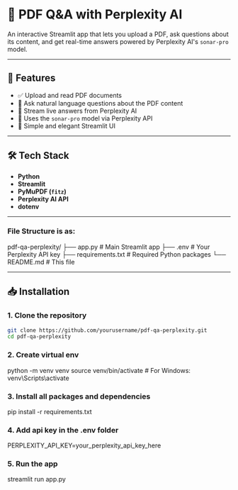 # 📄 PDF Q&A with Perplexity AI

An interactive Streamlit app that lets you upload a PDF, ask questions about its content, and get real-time answers powered by Perplexity AI's `sonar-pro` model.

---

## 🚀 Features

- ✅ Upload and read PDF documents
- 🤖 Ask natural language questions about the PDF content
- 🔄 Stream live answers from Perplexity AI
- 🧠 Uses the `sonar-pro` model via Perplexity API
- 🧾 Simple and elegant Streamlit UI

---

## 🛠 Tech Stack

- **Python**
- **Streamlit**
- **PyMuPDF (`fitz`)**
- **Perplexity AI API**
- **dotenv**

---

### File Structure is as: 
  pdf-qa-perplexity/
  ├── app.py                # Main Streamlit app
  ├── .env                  # Your Perplexity API key
  ├── requirements.txt      # Required Python packages
  └── README.md             # This file

---

## 📥 Installation

### 1. Clone the repository

```bash
git clone https://github.com/yourusername/pdf-qa-perplexity.git
cd pdf-qa-perplexity
```

### 2. Create virtual env
  python -m venv venv
  source venv/bin/activate  # For Windows: venv\Scripts\activate

### 3. Install all packages and dependencies 
  pip install -r requirements.txt

### 4. Add api key in the .env folder
  PERPLEXITY_API_KEY=your_perplexity_api_key_here
  
### 5. Run the app
  streamlit run app.py







